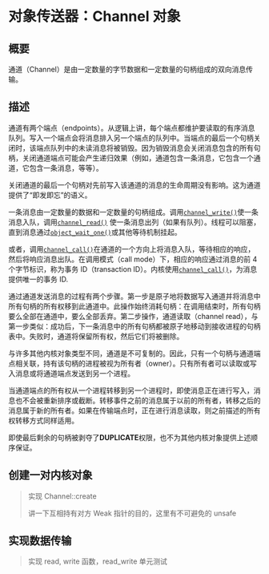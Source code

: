 # 对象传送器：Channel 对象

## 概要

通道（Channel）是由一定数量的字节数据和一定数量的句柄组成的双向消息传输。

## 描述

通道有两个端点（endpoints）。从逻辑上讲，每个端点都维护要读取的有序消息队列。写入一个端点会将消息排入另一个端点的队列中。当端点的最后一个句柄关闭时，该端点队列中的未读消息将被销毁。因为销毁消息会关闭消息包含的所有句柄，关闭通道端点可能会产生递归效果（例如，通道包含一条消息，它包含一个通道，它包含一条消息，等等）。

关闭通道的最后一个句柄对先前写入该通道的消息的生命周期没有影响。这为通道提供了“即发即忘”的语义。

一条消息由一定数量的数据和一定数量的句柄组成。调用[`channel_write()`](https://fuchsia.dev/docs/reference/syscalls/channel_write)使一条消息入队，调用[`channel_read()`](https://fuchsia.dev/docs/reference/syscalls/channel_read) 使一条消息出列（如果有队列）。线程可以阻塞，直到消息通过[`object_wait_one()`](https://fuchsia.dev/docs/reference/syscalls/object_wait_one)或其他等待机制挂起。

或者，调用[`channel_call()`](https://fuchsia.dev/docs/reference/syscalls/channel_call)在通道的一个方向上将消息入队，等待相应的响应，然后将响应消息出队。在调用模式（call mode）下，相应的响应通过消息的前 4 个字节标识，称为事务 ID（transaction ID）。内核使用[`channel_call()`](https://fuchsia.dev/docs/reference/syscalls/channel_call)，为消息提供唯一的事务 ID.

通过通道发送消息的过程有两个步骤。第一步是原子地将数据写入通道并将消息中所有句柄的所有权移到此通道中。此操作始终消耗句柄：在调用结束时，所有句柄要么全部在通道中，要么全部丢弃。第二步操作，通道读取（channel read），与第一步类似：成功后，下一条消息中的所有句柄都被原子地移动到接收进程的句柄表中。失败时，通道将保留所有权，然后它们将被删除。

与许多其他内核对象类型不同，通道是不可复制的。因此，只有一个句柄与通道端点相关联，持有该句柄的进程被视为所有者（owner）。只有所有者可以读取或写入消息或将通道端点发送到另一个进程。

当通道端点的所有权从一个进程转移到另一个进程时，即使消息正在进行写入，消息也不会被重新排序或截断。转移事件之前的消息属于以前的所有者，转移之后的消息属于新的所有者。如果在传输端点时，正在进行消息读取，则之前描述的所有权转移方式同样适用。

即使最后剩余的句柄被剥夺了**DUPLICATE**权限，也不为其他内核对象提供上述顺序保证。

## 创建一对内核对象

> 实现 Channel::create
>
> 讲一下互相持有对方 Weak 指针的目的，这里有不可避免的 unsafe

## 实现数据传输

> 实现 read, write 函数，read_write 单元测试
